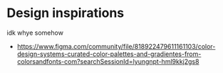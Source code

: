 # Design inspirations

idk whye somehow

- https://www.figma.com/community/file/818922479611161103/color-design-systems-curated-color-palettes-and-gradientes-from-colorsandfonts-com?searchSessionId=lyungnpt-hml9kkj2gs8 